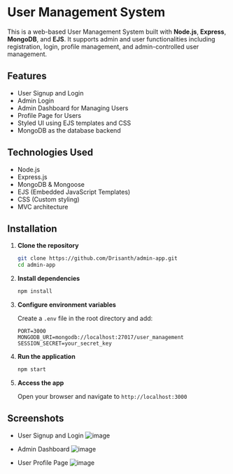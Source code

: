 # User Management System

This is a web-based User Management System built with **Node.js**, **Express**, **MongoDB**, and **EJS**. It supports admin and user functionalities including registration, login, profile management, and admin-controlled user management.

## Features

- User Signup and Login
- Admin Login
- Admin Dashboard for Managing Users
- Profile Page for Users
- Styled UI using EJS templates and CSS
- MongoDB as the database backend

## Technologies Used

- Node.js
- Express.js
- MongoDB & Mongoose
- EJS (Embedded JavaScript Templates)
- CSS (Custom styling)
- MVC architecture

## Installation

1. **Clone the repository**

   ```bash
   git clone https://github.com/Drisanth/admin-app.git
   cd admin-app
   ````

2. **Install dependencies**

   ```bash
   npm install
   ```

3. **Configure environment variables**

   Create a `.env` file in the root directory and add:

   ```env
   PORT=3000
   MONGODB_URI=mongodb://localhost:27017/user_management
   SESSION_SECRET=your_secret_key
   ```

4. **Run the application**

   ```bash
   npm start
   ```

5. **Access the app**

   Open your browser and navigate to `http://localhost:3000`

## Screenshots

* User Signup and Login
   ![image](https://github.com/user-attachments/assets/e10d965c-94ec-455a-b133-5588a0c0d0ca)

* Admin Dashboard
   ![image](https://github.com/user-attachments/assets/ae974b35-fcd1-4f90-8468-4e2cb7509de5)

* User Profile Page
  ![image](https://github.com/user-attachments/assets/830d6906-f4d6-43e9-a488-7186b105a08f)



